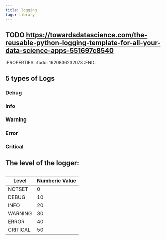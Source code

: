 ```yaml
---
title: logging
tags: library
---
```


## TODO https://towardsdatascience.com/the-reusable-python-logging-template-for-all-your-data-science-apps-551697c8540
:PROPERTIES:
:todo: 1620836232073
:END:
## 5 types of Logs
### Debug
### Info
### Warning
### Error
### Critical
## The level of the logger:
## 
| Level    | Numberic Value |
| -        | -              |
| NOTSET   | 0              |
| DEBUG    | 10             |
| INFO     | 20             |
| WARNING  | 30             |
| ERROR    | 40             |
| CRITICAL | 50             |
##
